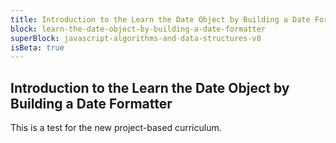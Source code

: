```yaml
---
title: Introduction to the Learn the Date Object by Building a Date Formatter
block: learn-the-date-object-by-building-a-date-formatter
superBlock: javascript-algorithms-and-data-structures-v8
isBeta: true
---
```


## Introduction to the Learn the Date Object by Building a Date Formatter

This is a test for the new project-based curriculum.
